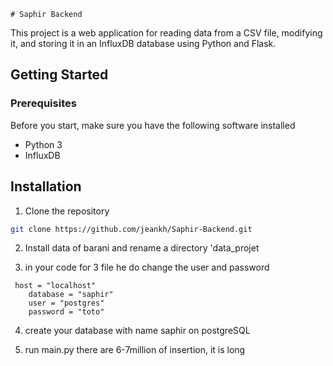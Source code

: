     # Saphir Backend
This project is a web application for reading data from a CSV file, modifying it, and storing it in an InfluxDB database using Python and Flask.

## Getting Started
### Prerequisites
Before you start, make sure you have the following software installed

- Python 3
- InfluxDB

## Installation
1. Clone the repository
```bash
git clone https://github.com/jeankh/Saphir-Backend.git
```

2. Install data of barani and rename a directory 'data_projet

3. in your code for 3 file he do change  the user and password 
```
 host = "localhost"
    database = "saphir" 
    user = "postgres"
    password = "toto"
```
4. create your database with name saphir on postgreSQL

5. run main.py there are 6-7million of insertion, it is long
